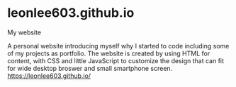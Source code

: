 # leonlee603.github.io
My website

A personal website introducing myself why I started to code including some of my projects as portfolio. 
The website is created by using HTML for content, with CSS and little JavaScript to customize the design 
that can fit for wide desktop broswer and small smartphone screen. 
https://leonlee603.github.io/
